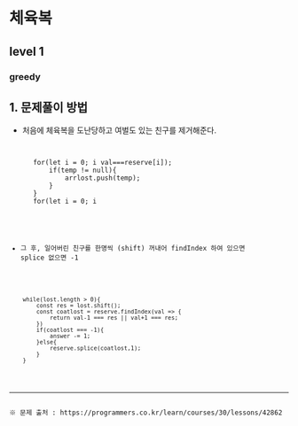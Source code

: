 # 체육복
## level 1
### greedy

## 1. 문제풀이 방법
- 처음에 체육복을 도난당하고 여벌도 있는 친구를 제거해준다.
<pre><code>

      for(let i = 0; i<reserve.length; i++){
          let temp = lost.find(val => val===reserve[i]);
          if(temp != null){
              arrlost.push(temp);
          }
      }
      for(let i = 0; i<arrlost.length; i++){

          reserve.splice(reserve.indexOf(arrlost[i]),1);
          lost.splice(lost.indexOf(arrlost[i]),1);

      }

</code></pre>

- 그 후, 일어버린 친구를 한명씩 (shift) 꺼내어 findIndex 하여 있으면 splice 없으면 -1
<pre><code>
    while(lost.length > 0){
        const res = lost.shift();
        const coatlost = reserve.findIndex(val => {
            return val-1 === res || val+1 === res;
        })
        if(coatlost === -1){
            answer -= 1;
        }else{
            reserve.splice(coatlost,1);
        }
    }
</code></pre>

<hr>
※ 문제 출처 : https://programmers.co.kr/learn/courses/30/lessons/42862
